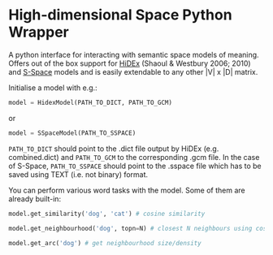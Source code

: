 High-dimensional Space Python Wrapper
============

A python interface for interacting with semantic space models of meaning.
Offers out of the box support for [HiDEx](https://github.com/cyrus/high-dimensional-explorer/) (Shaoul & Westbury 2006; 2010) and [S-Space](https://github.com/fozziethebeat/S-Space) models and is easily extendable to any other |V| x |D| matrix.

Initialise a model with e.g.:

```python
model = HidexModel(PATH_TO_DICT, PATH_TO_GCM)
```

or

```python
model = SSpaceModel(PATH_TO_SSPACE)
```

`PATH_TO_DICT` should point to the .dict file output by HiDEx (e.g. combined.dict) and `PATH_TO_GCM` to the corresponding .gcm file.
In the case of S-Space, `PATH_TO_SSPACE` should point to the .sspace file which has to be saved using TEXT (i.e. not binary) format.

You can perform various word tasks with the model. Some of them are already built-in:

```python
model.get_similarity('dog', 'cat') # cosine similarity

model.get_neighbourhood('dog', topn=N) # closest N neighbours using cosine similarity
    
model.get_arc('dog') # get neighbourhood size/density
```
